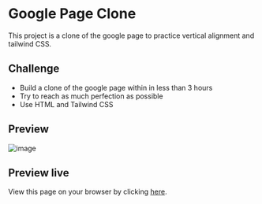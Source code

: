 # Google Page Clone

This project is a clone of the google page to practice vertical alignment and tailwind CSS.

## Challenge

- Build a clone of the google page within in less than 3 hours
- Try to reach as much perfection as possible
- Use HTML and Tailwind CSS

## Preview
![image](https://github.com/Moussa-Kalam/the-gym-google-page-clone/assets/101457312/1c43e7f4-3df2-47e9-8d93-c31c7c508763)


## Preview live

View this page on your browser by clicking [here]().
